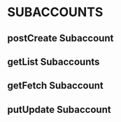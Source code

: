 # SUBACCOUNTS

## postCreate Subaccount
## getList Subaccounts
## getFetch Subaccount
## putUpdate Subaccount
